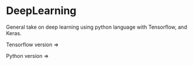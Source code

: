 # DeepLearning

General take on deep learning using python language with Tensorflow, and Keras.

Tensorflow version => 

Python version =>
